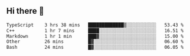 ## Hi there 👋

 <!--START_SECTION:waka-->

```txt
TypeScript    3 hrs 38 mins   █████████████▒░░░░░░░░░░░   53.43 %
C++           1 hr 7 mins     ████░░░░░░░░░░░░░░░░░░░░░   16.51 %
Markdown      1 hr 1 min      ███▓░░░░░░░░░░░░░░░░░░░░░   15.00 %
Other         26 mins         █▓░░░░░░░░░░░░░░░░░░░░░░░   06.60 %
Bash          24 mins         █▓░░░░░░░░░░░░░░░░░░░░░░░   06.05 %
```

<!--END_SECTION:waka-->

<!--
**ValentinRapp/ValentinRapp** is a ✨ _special_ ✨ repository because its `README.md` (this file) appears on your GitHub profile.

Here are some ideas to get you started:

- 🔭 I’m currently working on ...
- 🌱 I’m currently learning ...
- 👯 I’m looking to collaborate on ...
- 🤔 I’m looking for help with ...
- 💬 Ask me about ...
- 📫 How to reach me: ...
- 😄 Pronouns: ...
- ⚡ Fun fact: ...
-->
